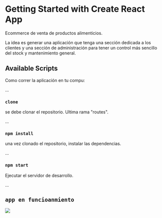 # Getting Started with Create React App

Ecommerce de venta de productos alimenticios.

La idea es generar una aplicación que tenga una sección dedicada a los clientes y una sección de administración para tener un control más sencillo del stock y mantenimiento general.

## Available Scripts

Como correr la aplicación en tu compu:

...
### `clone`

se debe clonar el repositorio. Ultima rama "routes".

...
### `npm install`

una vez clonado el repositorio, instalar las dependencias.

...
### `npm start`

Ejecutar el servidor de desarrollo.

...
## `app en funcioanmiento`

![](src%5Capp_gif%5Cfuncionando.gif)